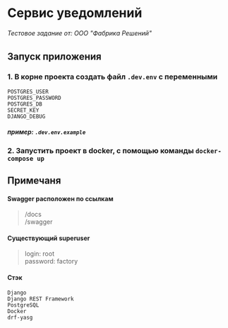 # Сервис уведомлений
###### Тестовое задание от: ООО "Фабрика Решений"
## Запуск приложения
### 1. В корне проекта создать файл ```.dev.env``` с переменными
````
POSTGRES_USER
POSTGRES_PASSWORD
POSTGRES_DB
SECRET_KEY
DJANGO_DEBUG
````
##### пример: ```.dev.env.example```
### 2. Запустить проект в docker, с помощью команды ```docker-compose up```

## Примечаня
#### Swagger расположен по ссылкам
>/docs
> \
/swagger
#### Существующий superuser
>login: root
> \
password: factory

#### Стэк
```
Django
Django REST Framework
PostgreSQL
Docker
drf-yasg
```
